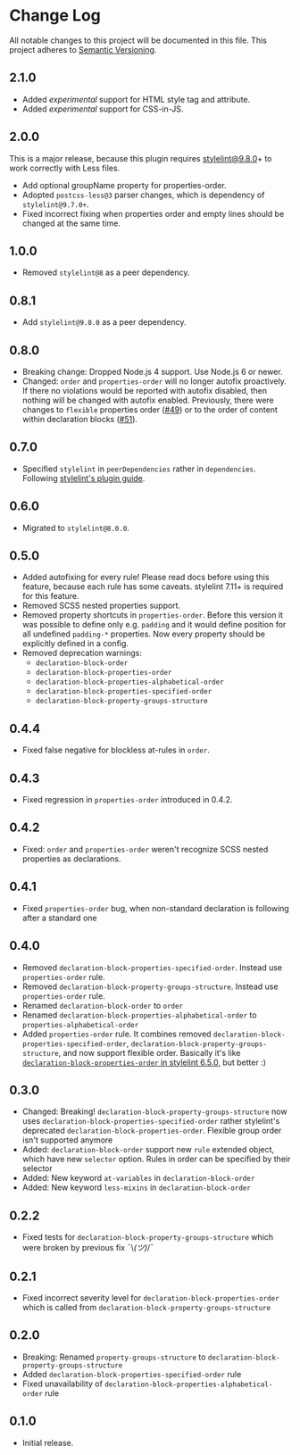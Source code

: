 # Change Log
All notable changes to this project will be documented in this file.
This project adheres to [Semantic Versioning](https://semver.org/).

## 2.1.0

* Added _experimental_ support for HTML style tag and attribute.
* Added _experimental_ support for CSS-in-JS.

## 2.0.0

This is a major release, because this plugin requires stylelint@9.8.0+ to work correctly with Less files.

* Add optional groupName property for properties-order.
* Adopted `postcss-less@3` parser changes, which is dependency of `stylelint@9.7.0+`.
* Fixed incorrect fixing when properties order and empty lines should be changed at the same time.

## 1.0.0

* Removed `stylelint@8` as a peer dependency.

## 0.8.1

* Add `stylelint@9.0.0` as a peer dependency.

## 0.8.0

* Breaking change: Dropped Node.js 4 support. Use Node.js 6 or newer.
* Changed: `order` and `properties-order` will no longer autofix proactively. If there no violations would be reported with autofix disabled, then nothing will be changed with autofix enabled. Previously, there were changes to `flexible` properties order ([#49](https://github.com/hudochenkov/stylelint-order/issues/49)) or to the order of content within declaration blocks ([#51](https://github.com/hudochenkov/stylelint-order/issues/51)).

## 0.7.0

* Specified `stylelint` in `peerDependencies` rather in `dependencies`. Following [stylelint's plugin guide](https://github.com/stylelint/stylelint/blob/master/docs/developer-guide/plugins.md#peer-dependencies).

## 0.6.0

* Migrated to `stylelint@8.0.0`.

## 0.5.0
* Added autofixing for every rule! Please read docs before using this feature, because each rule has some caveats. stylelint 7.11+ is required for this feature.
* Removed SCSS nested properties support.
* Removed property shortcuts in `properties-order`. Before this version it was possible to define only e.g. `padding` and it would define position for all undefined `padding-*` properties. Now every property should be explicitly defined in a config.
* Removed deprecation warnings:
	* `declaration-block-order`
	* `declaration-block-properties-order`
	* `declaration-block-properties-alphabetical-order`
	* `declaration-block-properties-specified-order`
	* `declaration-block-property-groups-structure`

## 0.4.4
* Fixed false negative for blockless at-rules in `order`.

## 0.4.3
* Fixed regression in `properties-order` introduced in 0.4.2.

## 0.4.2
* Fixed: `order` and `properties-order` weren't recognize SCSS nested properties as declarations.

## 0.4.1
* Fixed `properties-order` bug, when non-standard declaration is following after a standard one

## 0.4.0
* Removed `declaration-block-properties-specified-order`. Instead use `properties-order` rule.
* Removed `declaration-block-property-groups-structure`. Instead use `properties-order` rule.
* Renamed `declaration-block-order` to `order`
* Renamed `declaration-block-properties-alphabetical-order` to `properties-alphabetical-order`
* Added `properties-order` rule. It combines removed `declaration-block-properties-specified-order`, `declaration-block-property-groups-structure`, and now support flexible order. Basically it's like [`declaration-block-properties-order` in stylelint 6.5.0](https://github.com/stylelint/stylelint/tree/6.5.0/src/rules/declaration-block-properties-order), but better :)

## 0.3.0
* Changed: Breaking! `declaration-block-property-groups-structure` now uses `declaration-block-properties-specified-order` rather stylelint's deprecated `declaration-block-properties-order`. Flexible group order isn't supported anymore
* Added: `declaration-block-order` support new `rule` extended object, which have new `selector` option. Rules in order can be specified by their selector
* Added: New keyword `at-variables` in `declaration-block-order`
* Added: New keyword `less-mixins` in `declaration-block-order`

## 0.2.2
* Fixed tests for `declaration-block-property-groups-structure` which were broken by previous fix ¯﻿\﻿_﻿(﻿ツ﻿)﻿_﻿/﻿¯

## 0.2.1
* Fixed incorrect severity level for `declaration-block-properties-order` which is called from `declaration-block-property-groups-structure`

## 0.2.0
* Breaking: Renamed `property-groups-structure` to `declaration-block-property-groups-structure`
* Added `declaration-block-properties-specified-order` rule
* Fixed unavailability of `declaration-block-properties-alphabetical-order` rule

## 0.1.0
* Initial release.
